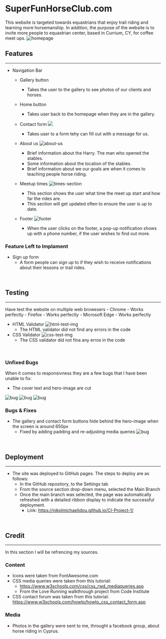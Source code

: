 # SuperFunHorseClub.com
This website is targeted towards equastrians that enjoy trail riding and learning more horsemanship. In addition, the purpose of the website is to invite more people to equastrian center, based in Currium, CY, for coffee meet ups. 
![homepage](/assets/imgs/screenshots/homepage.jpg)
<br>
<h2> Features </h2>
<hr>

- Navigation Bar 
    - Gallery button
        - Takes the user to the gallery to see photos of our clients and horses.

    - Home button
        - Takes user back to the homepage when they are in the gallery.

    - Contact form
![](assets/imgs/screenshots/gallery-contact-form.png) 
      - Takes user to a form tehy can fill out with a message for us.
  
    - About us
![about-us](/assets/imgs/screenshots/about-center.jpg)
        -  Brief information about the Harry. The man who opened the stables.
        -  Some information about the location of the stables.
        -  Brief information about we our goals are when it comes to teaching people horse riding.
    
    - Meetup times
![times-section](assets/imgs/screenshots/times-section.png)
      - This section shows the user what time the meet up start and how far the rides are.
      - This section will get updated often to ensure the user is up to date.
    
    - Footer
![footer](assets/imgs/screenshots/footer.png)
       - When the user clicks on the footer, a pop-up notification shows up with a phone number, if the user wishes to find out more. 
<h3>Feature Left to Implament</h3>

- Sign up form
  - A form people can sign up to if they wish to receive notifications about their lessons or trail rides. 

<br>

<h2>Testing</h2>
<hr>
Have test the website on multiple web browesers
  - Chrome 
    - Works perfectly
  - Firefox
    - Works perfectly
  - Microsoft Edge
    - Works perfectly

- HTML Validator
![html-test-img](/assets/imgs/screenshots/html-validator.png)    
    - The HTML validator did not find any errors in the code  
- CSS Validator
![css-test-img](assets/imgs/screenshots/css-validator.png) 
  - The CSS validator did not fina any erros in the code     
<br>

<h3>Unfixed Bugs</h3>
When it comes to responsivness they are a few bugs that I have been unable to fix:
   
  - The cover text and hero-image are cut


![bug](assets/imgs/screenshots/Screenshot%20(55).png)
![bug](assets/imgs/screenshots/Screenshot%20(56).png)
![bug](assets/imgs/screenshots/Screenshot%20(57).png)

<h3>Bugs & Fixes</h3>

 - The gallery and contact form buttons hide behind the hero-image when the screen is around 650px
   - Fixed by adding padding and re-adjusting media queries
![bug](assets/imgs/screenshots/Screenshot%20(89).png)

<br>

<h2>Deployment</h2>
<hr>

- The site was deployed to GitHub pages. The steps to deploy are as follows:
  -  In the GitHub repository, to the Settings tab
  -   From the source section drop-down menu, selected the Main Branch
  -    Once the main branch was selected, the page was automatically refreshed with a detailed ribbon display to indicate the successful deployment.
       - Link: https://nikolmichaelidou.github.io/CI-Project-1/    

<br>

<h2>Credit</h2>
<hr>

In this section I will be refrencing my sources.

<h3>Content</h3>

- Icons were taken from FontAwesome.com
- CSS media queries were taken from this tutorial:                
  - https://www.w3schools.com/css/css_rwd_mediaqueries.asp
  - From the Love Running walkthrough project from Code Institute 
- CSS contact forum was taken from this tutorial: https://www.w3schools.com/howto/howto_css_contact_form.asp

<h3>Media</h3>

- Photos in the gallery were sent to me, throught a facebook group, about horse riding in Cyprus.
